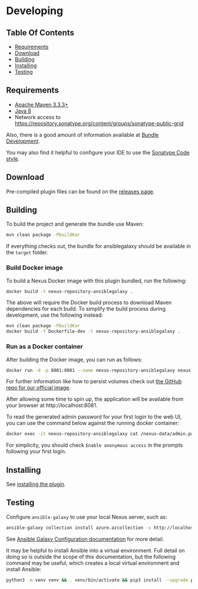 # Developing

## Table Of Contents
* [Requirements](#requirements)
* [Download](#download)
* [Building](#building)
* [Installing](#installing)
* [Testing](#testing)

## Requirements

* [Apache Maven 3.3.3+](https://maven.apache.org/install.html)
* [Java 8](https://adoptopenjdk.net)
* Network access to https://repository.sonatype.org/content/groups/sonatype-public-grid

Also, there is a good amount of information available at [Bundle Development](https://help.sonatype.com/display/NXRM3/Bundle+Development).

You may also find it helpful to configure your IDE to use the [Sonatype Code style](https://github.com/sonatype/codestyle).

## Download

Pre-compiled plugin files can be found on the [releases page](https://github.com/l3ender/nexus-repository-ansiblegalaxy/releases).

## Building

To build the project and generate the bundle use Maven:
```bash
mvn clean package -PbuildKar
```

If everything checks out, the bundle for ansiblegalaxy should be available in the `target` folder.

### Build Docker image

To build a Nexus Docker image with this plugin bundled, run the following:

```bash
docker build -t nexus-repository-ansiblegalaxy .
```

The above will require the Docker build process to download Maven dependencies for each build. To simplify the build process during development, use the following instead:

```bash
mvn clean package -PbuildKar
docker build -f Dockerfile-dev -t nexus-repository-ansiblegalaxy .
```

### Run as a Docker container

After building the Docker image, you can run as follows:

```bash
docker run -d -p 8081:8081 --name nexus-repository-ansiblegalaxy nexus-repository-ansiblegalaxy 
```

For further information like how to persist volumes check out [the GitHub repo for our official image](https://github.com/sonatype/docker-nexus3).

After allowing some time to spin up, the application will be available from your browser at http://localhost:8081.

To read the generated admin password for your first login to the web UI, you can use the command below against the running docker container:

```bash
docker exec -it nexus-repository-ansiblegalaxy cat /nexus-data/admin.password && echo
```

For simplicity, you should check `Enable anonymous access` in the prompts following your first login.

## Installing

See [installing the plugin](../README.md#installing-the-plugin).

## Testing

Configure `ansible-galaxy` to use your local Nexus server, such as:

```bash
ansible-galaxy collection install azure.azcollection -s http://localhost:8081/repository/ansible/
```

See [Ansible Galaxy Configuration documentation](docs/ansiblegalaxy_user_documentation.md) for more detail.

It may be helpful to install Ansible into a virtual environment. Full detail on doing so is outside the scope of this documentation, but the following command may be useful, which creates a local virtual environment and install Ansible:

```bash
python3 -m venv venv && . venv/bin/activate && pip3 install --upgrade pip && pip3 install wheel && pip3 install ansible
```
